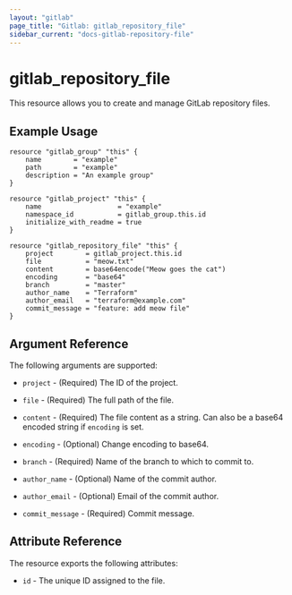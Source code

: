 ```yaml
---
layout: "gitlab"
page_title: "Gitlab: gitlab_repository_file"
sidebar_current: "docs-gitlab-repository-file"
---
```


# gitlab\_repository\_file

This resource allows you to create and manage GitLab repository files.

## Example Usage

```hcl
resource "gitlab_group" "this" {
    name        = "example"
    path        = "example"
    description = "An example group"
}

resource "gitlab_project" "this" {
    name                   = "example"
    namespace_id           = gitlab_group.this.id
    initialize_with_readme = true
}

resource "gitlab_repository_file" "this" {
    project        = gitlab_project.this.id
    file           = "meow.txt"
    content        = base64encode("Meow goes the cat")
    encoding       = "base64"
    branch         = "master"
    author_name    = "Terraform"
    author_email   = "terraform@example.com"
    commit_message = "feature: add meow file"
}
```

## Argument Reference

The following arguments are supported:

* `project` - (Required) The ID of the project.

* `file` - (Required) The full path of the file.

* `content` - (Required) The file content as a string. Can also be a base64 encoded string if `encoding` is set.

* `encoding` - (Optional) Change encoding to base64. 

* `branch` - (Required) Name of the branch to which to commit to.

* `author_name` - (Optional) Name of the commit author.

* `author_email` - (Optional) Email of the commit author.

* `commit_message` - (Required) Commit message.

## Attribute Reference

The resource exports the following attributes:

* `id` - The unique ID assigned to the file.
